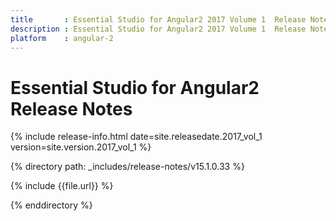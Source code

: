 ```yaml
---
title 		: Essential Studio for Angular2 2017 Volume 1  Release Notes
description : Essential Studio for Angular2 2017 Volume 1  Release Notes
platform 	: angular-2
---
```


# Essential Studio for Angular2 Release Notes

{% include release-info.html date=site.releasedate.2017_vol_1 version=site.version.2017_vol_1 %} 

{% directory path: _includes/release-notes/v15.1.0.33 %}

{% include {{file.url}} %}

{% enddirectory %}